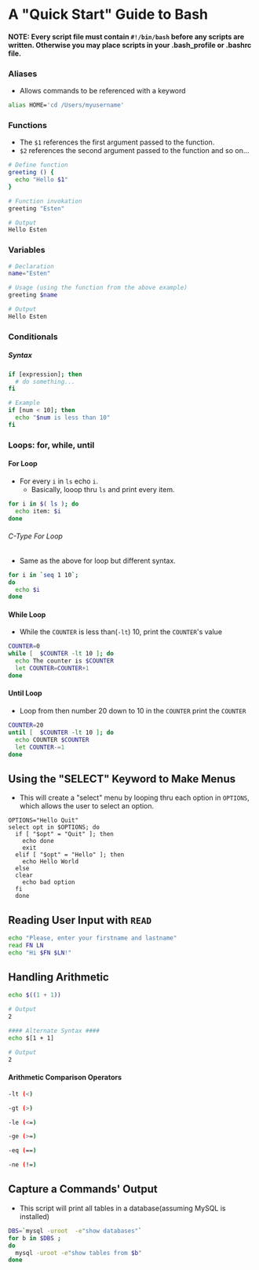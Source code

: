 # A "Quick Start" Guide to Bash

#### __NOTE: Every script file must contain ```#!/bin/bash``` before any scripts are written. Otherwise you may place scripts in your .bash_profile or .bashrc file.__

### Aliases
- Allows commands to be referenced with a keyword
```bash
alias HOME='cd /Users/myusername'
```

### Functions
- The ```$1``` references the first argument passed to the function.
- ```$2``` references the second argument passed to the function and so on...

```bash
# Define function
greeting () {
  echo "Hello $1"
}

# Function invokation
greeting "Esten"

# Output
Hello Esten
```

### Variables

```bash
# Declaration
name="Esten"

# Usage (using the function from the above example)
greeting $name

# Output
Hello Esten
```

### Conditionals

##### Syntax
```bash
if [expression]; then
  # do something...
fi

# Example
if [num < 10]; then
  echo "$num is less than 10"
fi
```

### Loops: for, while, until

#### For Loop
- For every ```i``` in ```ls``` echo ```i```.
  - Basically, looop thru ```ls``` and print every item.
```bash
for i in $( ls ); do
  echo item: $i
done
```
###### C-Type For Loop
- Same as the above for loop but different syntax.
```bash
for i in `seq 1 10`;
do
  echo $i
done  
```

#### While Loop
- While the ```COUNTER``` is less than(```-lt```) 10, print the ```COUNTER```'s value
```bash
COUNTER=0
while [  $COUNTER -lt 10 ]; do
  echo The counter is $COUNTER
  let COUNTER=COUNTER+1 
done
```

#### Until Loop
- Loop from then number 20 down to 10 in the ```COUNTER``` print the ```COUNTER```
```bash
COUNTER=20
until [  $COUNTER -lt 10 ]; do
  echo COUNTER $COUNTER
  let COUNTER-=1
done
```

## Using the "SELECT" Keyword to Make Menus
- This will create a "select" menu by looping thru each option in ```OPTIONS```, which allows the user to select an option.
```
OPTIONS="Hello Quit"
select opt in $OPTIONS; do
  if [ "$opt" = "Quit" ]; then
    echo done
    exit
  elif [ "$opt" = "Hello" ]; then
    echo Hello World
  else
  clear
    echo bad option
  fi
  done
```

## Reading User Input with ```READ```
```bash
echo "Please, enter your firstname and lastname"
read FN LN
echo "Hi $FN $LN!"
```
## Handling Arithmetic
```bash
echo $((1 + 1))

# Output
2

#### Alternate Syntax ####
echo $[1 + 1]

# Output
2
```
#### Arithmetic Comparison Operators
```bash
-lt (<)

-gt (>)

-le (<=)

-ge (>=)

-eq (==)

-ne (!=)
```

## Capture a Commands' Output
- This script will print all tables in a database(assuming MySQL is installed)
```bash
DBS=`mysql -uroot  -e"show databases"`
for b in $DBS ;
do
  mysql -uroot -e"show tables from $b"
done
```
